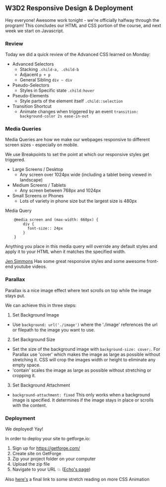 ## W3D2 Responsive Design & Deployment

Hey everyone! Awesome work tonight - we're officially halfway through the program! This concludes our HTML and CSS portion of the course, and next week we start on Javascript.

### Review

Today we did a quick review of the Advanced CSS learned on Monday:

- Advanced Selectors
  - Stacking `.child-a, .child-b`
  - Adjacent `p + p`
  - General Sibling `div ~ div`
- Pseudo-Selectors
  - Styles in Specific state `.child:hover`
- Pseudo-Elements
  - Style parts of the element itself `.child::selection`
- Transition Shortcut
  - Animate changes when triggered by an event `transition: background-color 2s ease-in-out`

### Media Queries

Media Queries are how we make our webpages responsive to different screen sizes - especially on mobile.

We use Breakpoints to set the point at which our responsive styles get triggered.

- Large Screens / Desktop
  - Any screen over 1024px wide (including a tablet being viewed in landscape)
- Medium Screens / Tablets
  - Any screen between 768px and 1024px
- Small Screens or Phones
  - Lots of variety in phone size but the largest size is 480px

Media Query

```
    @media screen and (max-width: 660px) {
        div {
          font-size:: 24px
        }
    }
```

Anything you place in this media query will override any default styles and apply it to your HTML when it matches the specified width.

[Jen Simmons](http://jensimmons.com/) Has some great responsive styles and some awesome front-end youtube videos.

### Parallax

Parallax is a nice image effect where text scrolls on top while the image stays put.

We can achieve this in three steps:

1. Set Background Image

- Use `background: url('./image')` where the './image' references the url or filepath to the image you want to use.

2. Set Background Size

- Set the size of the background image with `background-size: cover;`. For Parallax use 'cover' which makes the image as large as possible without stretching it. CSS will crop the images width or height to eliminate any empty space.
- 'contain' scales the image as large as possible without stretching or cropping it.

3. Set Background Attachment

- `background-attachment: fixed` This only works when a background image is specified. It determines if the image stays in place or scrolls with the content.

### Deployment

We deployed! Yay!

In order to deploy your site to getforge.io:

1. Sign up for https://getforge.com/
2. Create site on GetForge
3. Zip your project folder on your computer
4. Upload the zip file
5. Navigate to your URL :boom:
   ([Echo's page](echo.getforge.io))

Also [here's](https://css-tricks.com/snippets/css/keyframe-animation-syntax/) a final link to some stretch reading on more CSS Animation
